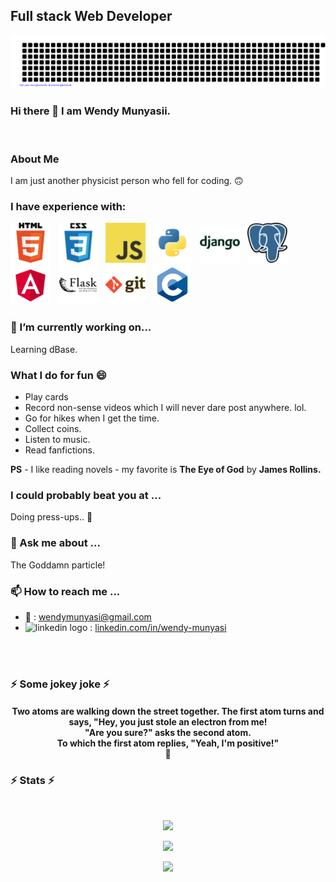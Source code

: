 ## Full stack Web Developer
![gitartwork](gitartwork.svg)

### Hi there 👋 I am Wendy Munyasii.
<br>



### About Me
I am just another physicist person who fell for coding. 🙃

### I have experience with:

<p><img src="https://raw.githubusercontent.com/github/explore/80688e429a7d4ef2fca1e82350fe8e3517d3494d/topics/html/html.png" width="64" height="64" alt="html logo"/> &nbsp <img src="https://raw.githubusercontent.com/github/explore/80688e429a7d4ef2fca1e82350fe8e3517d3494d/topics/css/css.png" width="64" height="64" alt="css logo"> &nbsp <img src="https://raw.githubusercontent.com/github/explore/80688e429a7d4ef2fca1e82350fe8e3517d3494d/topics/javascript/javascript.png" width="64" height="64" alt="javascript logo"> &nbsp <img src="https://raw.githubusercontent.com/github/explore/80688e429a7d4ef2fca1e82350fe8e3517d3494d/topics/python/python.png" width="64" height="64" alt="python logo"> &nbsp <img src="https://raw.githubusercontent.com/github/explore/80688e429a7d4ef2fca1e82350fe8e3517d3494d/topics/django/django.png" width="64" height="64" alt="storybook logo"> &nbsp <img src="https://raw.githubusercontent.com/github/explore/fbceb94436312b6dacde68d122a5b9c7d11f9524/topics/postgresql/postgresql.png" class="rounded-1 mr-3" width="64" height="64" alt="aws"> &nbsp <img src="https://raw.githubusercontent.com/github/explore/80688e429a7d4ef2fca1e82350fe8e3517d3494d/topics/angular/angular.png" class="rounded-1 mr-3" width="64" height="64" alt="angular"> &nbsp <img src="https://raw.githubusercontent.com/github/explore/80688e429a7d4ef2fca1e82350fe8e3517d3494d/topics/flask/flask.png" class="rounded-1 mr-3" width="64" height="64" alt="flask"> &nbsp <img src="https://raw.githubusercontent.com/github/explore/80688e429a7d4ef2fca1e82350fe8e3517d3494d/topics/git/git.png" class="rounded-1 mr-3" width="64" height="64" alt="git"> &nbsp <img src="https://raw.githubusercontent.com/github/explore/80688e429a7d4ef2fca1e82350fe8e3517d3494d/topics/c/c.png" class="rounded-1 mr-3" width="64" height="64" alt="git"></p> 


### 🔭 I’m currently working on...
Learning dBase.

### What I do for fun 😄 
* Play cards
* Record non-sense videos which I will never dare post anywhere. lol.
* Go for hikes when I get the time.
* Collect coins.
* Listen to music.
* Read fanfictions.


**PS** - I like reading novels - my favorite is **The Eye of God** by **James Rollins.**

### I could probably beat you at ...
Doing press-ups.. 💪

### 💬 Ask me about ...
The Goddamn particle!

### 📫 How to reach me ...
* 📧 : wendymunyasi@gmail.com
*  <img src="https://avatars3.githubusercontent.com/u/357098" width="15" height="15" alt="linkedin logo"/> : [linkedin.com/in/wendy-munyasi](https://www.linkedin.com/in/wendy-munyasi/)


<br><br>
### ⚡ Some jokey joke ⚡

<h4 align="center">Two atoms are walking down the street together. The first atom turns and says, "Hey, you just stole an electron from me! <br>
"Are you sure?" asks the second atom. <br>
To which the first atom replies, "Yeah, I'm positive!" <br>
🤣
 </h4>


### ⚡ Stats ⚡
</br>


<p align='center'>
  <a href="#"><img src="https://github-readme-stats.vercel.app/api?username=wendymunyasi&show_icons=true&count_private=true&theme=radical" width="350"></a>
</p>

<p align='center'>
  <a href="#"><img src="https://github-readme-stats.vercel.app/api/top-langs/?username=wendymunyasi&langs_count=10&layout=compact&theme=radical" width="350"></a>
</p>

<p align='center'>
  <a href="#"><img src="https://streak-stats.demolab.com/?user=wendymunyasi&theme=radical" width="350"></a>
</p>
